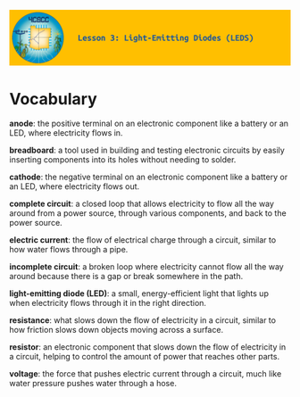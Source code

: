 ![header-lesson-03](assets/header-lesson-03.png)

# Vocabulary

**anode**: the positive terminal on an electronic component like a battery or an LED, where electricity flows in.

**breadboard**: a tool used in building and testing electronic circuits by easily inserting components into its holes without needing to solder.

**cathode**: the negative terminal on an electronic component like a battery or an LED, where electricity flows out.

**complete circuit**: a closed loop that allows electricity to flow all the way around from a power source, through various components, and back to the power source.

**electric current**: the flow of electrical charge through a circuit, similar to how water flows through a pipe.

**incomplete circuit**: a broken loop where electricity cannot flow all the way around because there is a gap or break somewhere in the path. 

**light-emitting diode (LED)**: a small, energy-efficient light that lights up when electricity flows through it in the right direction.

**resistance**: what slows down the flow of electricity in a circuit, similar to how friction slows down objects moving across a surface.

**resistor**: an electronic component that slows down the flow of electricity in a circuit, helping to control the amount of power that reaches other parts.

**voltage**: the force that pushes electric current through a circuit, much like water pressure pushes water through a hose.